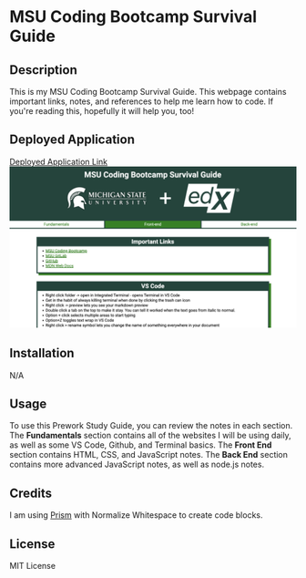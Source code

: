 # MSU Coding Bootcamp Survival Guide
## Description
This is my MSU Coding Bootcamp Survival Guide. This webpage contains important links, notes, and references to help me learn how to code. If you're reading this, hopefully it will help you, too!

## Deployed Application
[Deployed Application Link](finntendoverse.github.io/msu-coding-bootcamp-survival-guide/)
![Deployed Application](./assets/img/DeployedApplication.png)

## Installation
N/A

## Usage
To use this Prework Study Guide, you can review the notes in each section. The **Fundamentals** section contains all of the websites I will be using daily, as well as some VS Code, Github, and Terminal basics. The **Front End** section contains HTML, CSS, and JavaScript notes. The **Back End** section contains more advanced JavaScript notes, as well as node.js notes.

## Credits
I am using [Prism](https://prismjs.com/index.html) with Normalize Whitespace to create code blocks.

## License
MIT License